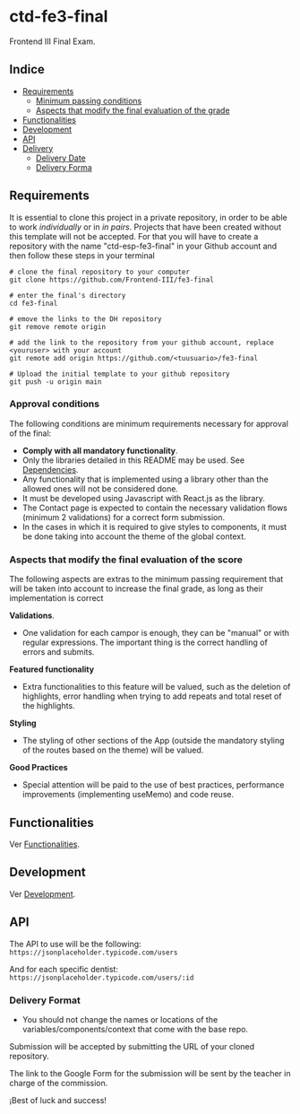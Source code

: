 # ctd-fe3-final

Frontend III Final Exam.

## Indice

- [Requirements](#Requirements)
  - [Minimum passing conditions](#condiciones-mínimas-de-aprobación)
  - [Aspects that modify the final evaluation of the grade](#Aspects-that-modify-the-final-evaluation-of-the-score)
- [Functionalities](#Functionalities)
- [Development](#Development)
- [API](#api)
- [Delivery](#entrega)
  - [Delivery Date](#fecha-de-entrega)
  - [Delivery Forma](#Delivery-Format)

## Requirements

It is essential to clone this project in a private repository, in order to be able to work _individually_ or in _in pairs_. Projects that have been created without this template will not be accepted. For that you will have to create a repository with the name "ctd-esp-fe3-final" in your Github account and then follow these steps in your terminal

```
# clone the final repository to your computer
git clone https://github.com/Frontend-III/fe3-final

# enter the final's directory
cd fe3-final

# emove the links to the DH repository
git remove remote origin

# add the link to the repository from your github account, replace <youruser> with your account
git remote add origin https://github.com/<tuusuario>/fe3-final

# Upload the initial template to your github repository
git push -u origin main
```

### Approval conditions

The following conditions are minimum requirements necessary for approval of the final:

- **Comply with all mandatory functionality**.
- Only the libraries detailed in this README may be used. See [Dependencies](docs/development.md#dependencies).
- Any functionality that is implemented using a library other than the allowed ones will not be considered done.
- It must be developed using Javascript with React.js as the library.
- The Contact page is expected to contain the necessary validation flows (minimum 2 validations) for a correct form submission.
- In the cases in which it is required to give styles to components, it must be done taking into account the theme of the global context.

### Aspects that modify the final evaluation of the score

The following aspects are extras to the minimum passing requirement that will be taken into account to increase the final grade, as long as their implementation is correct

**Validations**.

- One validation for each campor is enough, they can be "manual" or with regular expressions. The important thing is the correct handling of errors and submits.

**Featured functionality**

- Extra functionalities to this feature will be valued, such as the deletion of highlights, error handling when trying to add repeats and total reset of the highlights.


**Styling**

- The styling of other sections of the App (outside the mandatory styling of the routes based on the theme) will be valued.

**Good Practices**

- Special attention will be paid to the use of best practices, performance improvements (implementing useMemo) and code reuse.

## Functionalities

Ver [Functionalities](docs/funcionalidades.md).

## Development

Ver [Development](docs/desarrollo.md).

## API

The API to use will be the following:
`https://jsonplaceholder.typicode.com/users`

And for each specific dentist:
`https://jsonplaceholder.typicode.com/users/:id`

### Delivery Format

- You should not change the names or locations of the variables/components/context that come with the base repo.

Submission will be accepted by submitting the URL of your cloned repository.

The link to the Google Form for the submission will be sent by the teacher in charge of the commission.

¡Best of luck and success!
